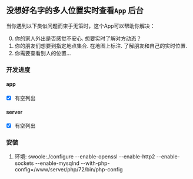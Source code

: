 

## 没想好名字的多人位置实时查看`App` 后台

当你遇到以下类似问题而束手无策时，这个App可以帮助你解决：

0. 你的家人外出是否感觉不安心. 想要实时了解对方动态？
0. 你的朋友们想要到指定地点集合. 在地图上标注. 了解朋友和自己的实时位置.
0. 你需要查看别人的位置...

### 开发进度

#### app

* [x] 有空列出

#### server

* [x] 有空列出

### 安装
1. 环境:
swoole:./configure --enable-openssl  --enable-http2  --enable-sockets --enable-mysqlnd --with-php-config=/www/server/php/72/bin/php-config
